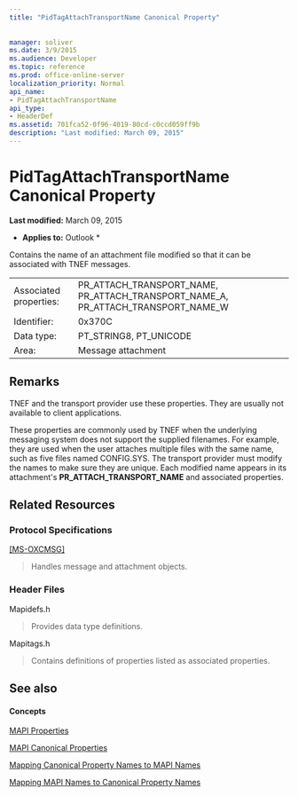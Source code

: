 ```yaml
---
title: "PidTagAttachTransportName Canonical Property"
 
 
manager: soliver
ms.date: 3/9/2015
ms.audience: Developer
ms.topic: reference
ms.prod: office-online-server
localization_priority: Normal
api_name:
- PidTagAttachTransportName
api_type:
- HeaderDef
ms.assetid: 701fca52-0f96-4019-80cd-c0ccd059ff9b
description: "Last modified: March 09, 2015"
---
```


# PidTagAttachTransportName Canonical Property

 **Last modified:** March 09, 2015 
  
 * **Applies to:** Outlook * 
  
Contains the name of an attachment file modified so that it can be associated with TNEF messages. 
  
|||
|:-----|:-----|
|Associated properties:  <br/> |PR_ATTACH_TRANSPORT_NAME, PR_ATTACH_TRANSPORT_NAME_A, PR_ATTACH_TRANSPORT_NAME_W  <br/> |
|Identifier:  <br/> |0x370C  <br/> |
|Data type:  <br/> |PT_STRING8, PT_UNICODE  <br/> |
|Area:  <br/> |Message attachment  <br/> |
   
## Remarks

TNEF and the transport provider use these properties. They are usually not available to client applications. 
  
These properties are commonly used by TNEF when the underlying messaging system does not support the supplied filenames. For example, they are used when the user attaches multiple files with the same name, such as five files named CONFIG.SYS. The transport provider must modify the names to make sure they are unique. Each modified name appears in its attachment's **PR_ATTACH_TRANSPORT_NAME** and associated properties. 
  
## Related Resources

### Protocol Specifications

[[MS-OXCMSG]](http://msdn.microsoft.com/library/7fd7ec40-deec-4c06-9493-1bc06b349682%28Office.15%29.aspx)
  
> Handles message and attachment objects.
    
### Header Files

Mapidefs.h
  
> Provides data type definitions.
    
Mapitags.h
  
> Contains definitions of properties listed as associated properties.
    
## See also

#### Concepts

[MAPI Properties](mapi-properties.md)
  
[MAPI Canonical Properties](mapi-canonical-properties.md)
  
[Mapping Canonical Property Names to MAPI Names](mapping-canonical-property-names-to-mapi-names.md)
  
[Mapping MAPI Names to Canonical Property Names](mapping-mapi-names-to-canonical-property-names.md)

